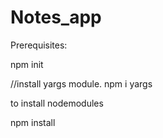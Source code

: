 # Notes_app

Prerequisites:

npm init


//install yargs module.
npm i yargs

to install nodemodules

npm install
